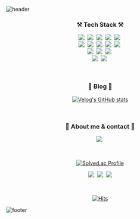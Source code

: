 ![header](https://capsule-render.vercel.app/api?type=waving&color=F1F3F5&height=150&section=headerr&text=Hanbi%20&fontSize=30&animation=fadeIn&fontAlignY=45&desc=Interested%20in%20web/app%20development%20📱💻&descAlignY=70&fontColor=514E53)

<h3 align="center"> ⚒️ Tech Stack ⚒️ </h3>

<p align="center">
<img src="https://img.shields.io/badge/Java-007396?style=flat-square&logo=Java&logoColor=white"/>&nbsp 
<img src="https://img.shields.io/badge/Javascript-ffb13b?style=flat-square&logo=javascript&logoColor=white"/>&nbsp
<img src="https://img.shields.io/badge/C++-00599C?style=flat-square&logo=C%2B%2B&logoColor=white"/>&nbsp 
<img src="https://img.shields.io/badge/C-A8B9CC?style=flat-square&logo=C&logoColor=white"/>&nbsp
<img src="https://img.shields.io/badge/Python-3766AB?style=flat-square&logo=Python&logoColor=white"/>&nbsp
<br> 
<img src="https://img.shields.io/badge/HTML5-E34F26?style=flat-square&logo=HTML5&logoColor=white"/>&nbsp 
<img src="https://img.shields.io/badge/css-1572B6?style=flat-square&logo=css3&logoColor=white"/>&nbsp
<img src="https://img.shields.io/badge/React-61DAFB?style=flat-square&logo=React&logoColor=black"/>&nbsp
<img src="https://img.shields.io/badge/Node.js-339933?style=flat-square&logo=Node.js&logoColor=white"/>&nbsp
<img src="https://img.shields.io/badge/Bootstrap-%23563D7C.svg?style=flat-square&logo=Bootstrap&logoColor=white"/>&nbsp
<br>
<img src="https://img.shields.io/badge/jquery-0769AD?style=flat-square&logo=jquery&logoColor=white">&nbsp
<img src="https://img.shields.io/badge/MySQL-4479A1?style=flat-square&logo=MySQL&logoColor=white"/>&nbsp 
<img src="https://img.shields.io/badge/oracle-F80000?style=flat-square&logo=oracle&logoColor=white"/>&nbsp
<br>
<img src="https://img.shields.io/badge/Git-181717?style=flat-square&logo=Git&logoColor=white"/>&nbsp
<img src="https://img.shields.io/badge/GitHub-%23121011.svg?style=flat-square&logo=GitHub&logoColor=white"/>&nbsp
</p>

<br>
<h3 align="center"> 🧸 Blog 🧸 </h3>

<div align="center" style="text-align:center">

<!-- Velog에서 특정 태그를 가진 최신글 가져오기 -->
[![Velog's GitHub stats](https://velog-readme-stats.vercel.app/api/list?name=rlagksql219)](https://velog.io/@rlagksql219) 

</div>

<br>
<h3 align="center">🌹 About me & contact 🌹 </h3>

<p align="center">
  <a href="https://boiling-unicorn-284.notion.site/Hanbi-Kim-db0d510c53be468cab800ef2a1703d95"><img src="https://img.shields.io/badge/✨PORTFOLIO✨-FF7F7F?style=flat-square&logoColor=white&link=https://boiling-unicorn-284.notion.site/Hanbi-Kim-db0d510c53be468cab800ef2a1703d95"/></a>&nbsp
</p><br>

<div align="center">

[![Solved.ac Profile](http://mazassumnida.wtf/api/v2/generate_badge?boj=rlagksql219)](https://solved.ac/rlagksql219/)
</div>



<p align="center">
  <a href="https://velog.io/@rlagksql219"><img src="https://img.shields.io/badge/Tech%20Blog-11B48A?style=flat-square&logo=Vimeo&logoColor=white&link=https://velog.io/@rlagksql219"/></a>&nbsp
  <a href="https://www.instagram.com/han___bii/"><img src="https://img.shields.io/badge/Instagram-E4405F?style=flat-square&logo=Instagram&logoColor=white&link=https://www.instagram.com/han___bii/"/></a>&nbsp
  <a href="mailto:rlagksql219@naver.com"><img src="https://img.shields.io/badge/Mail-2db400?style=flat-square&logo=Naver&logoColor=white&link=rlagksql219@naver.com"/></a>
</p><br>

<div align="center">

[![Hits](https://hits.seeyoufarm.com/api/count/incr/badge.svg?url=https%3A%2F%2Fgithub.com%2Frlagksql219&count_bg=%23D5C9DD&title_bg=%23B0ADAD&icon=&icon_color=%23E7E7E7&title=hits&edge_flat=true)](https://hits.seeyoufarm.com)
  
</div>

![footer](https://capsule-render.vercel.app/api?type=waving&color=F1F3F5&height=100&section=footer)
